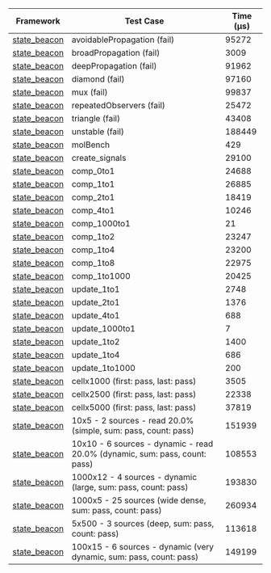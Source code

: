 | Framework | Test Case | Time (μs) |
| --- | --- | --- |
| [state_beacon](https://github.com/jinyus/dart_beacon) | avoidablePropagation (fail) | 95272 |
| [state_beacon](https://github.com/jinyus/dart_beacon) | broadPropagation (fail) | 3009 |
| [state_beacon](https://github.com/jinyus/dart_beacon) | deepPropagation (fail) | 91962 |
| [state_beacon](https://github.com/jinyus/dart_beacon) | diamond (fail) | 97160 |
| [state_beacon](https://github.com/jinyus/dart_beacon) | mux (fail) | 99837 |
| [state_beacon](https://github.com/jinyus/dart_beacon) | repeatedObservers (fail) | 25472 |
| [state_beacon](https://github.com/jinyus/dart_beacon) | triangle (fail) | 43408 |
| [state_beacon](https://github.com/jinyus/dart_beacon) | unstable (fail) | 188449 |
| [state_beacon](https://github.com/jinyus/dart_beacon) | molBench | 429 |
| [state_beacon](https://github.com/jinyus/dart_beacon) | create_signals | 29100 |
| [state_beacon](https://github.com/jinyus/dart_beacon) | comp_0to1 | 24688 |
| [state_beacon](https://github.com/jinyus/dart_beacon) | comp_1to1 | 26885 |
| [state_beacon](https://github.com/jinyus/dart_beacon) | comp_2to1 | 18419 |
| [state_beacon](https://github.com/jinyus/dart_beacon) | comp_4to1 | 10246 |
| [state_beacon](https://github.com/jinyus/dart_beacon) | comp_1000to1 | 21 |
| [state_beacon](https://github.com/jinyus/dart_beacon) | comp_1to2 | 23247 |
| [state_beacon](https://github.com/jinyus/dart_beacon) | comp_1to4 | 23200 |
| [state_beacon](https://github.com/jinyus/dart_beacon) | comp_1to8 | 22975 |
| [state_beacon](https://github.com/jinyus/dart_beacon) | comp_1to1000 | 20425 |
| [state_beacon](https://github.com/jinyus/dart_beacon) | update_1to1 | 2748 |
| [state_beacon](https://github.com/jinyus/dart_beacon) | update_2to1 | 1376 |
| [state_beacon](https://github.com/jinyus/dart_beacon) | update_4to1 | 688 |
| [state_beacon](https://github.com/jinyus/dart_beacon) | update_1000to1 | 7 |
| [state_beacon](https://github.com/jinyus/dart_beacon) | update_1to2 | 1400 |
| [state_beacon](https://github.com/jinyus/dart_beacon) | update_1to4 | 686 |
| [state_beacon](https://github.com/jinyus/dart_beacon) | update_1to1000 | 200 |
| [state_beacon](https://github.com/jinyus/dart_beacon) | cellx1000 (first: pass, last: pass) | 3505 |
| [state_beacon](https://github.com/jinyus/dart_beacon) | cellx2500 (first: pass, last: pass) | 22338 |
| [state_beacon](https://github.com/jinyus/dart_beacon) | cellx5000 (first: pass, last: pass) | 37819 |
| [state_beacon](https://github.com/jinyus/dart_beacon) | 10x5 - 2 sources - read 20.0% (simple, sum: pass, count: pass) | 151939 |
| [state_beacon](https://github.com/jinyus/dart_beacon) | 10x10 - 6 sources - dynamic - read 20.0% (dynamic, sum: pass, count: pass) | 108553 |
| [state_beacon](https://github.com/jinyus/dart_beacon) | 1000x12 - 4 sources - dynamic (large, sum: pass, count: pass) | 193830 |
| [state_beacon](https://github.com/jinyus/dart_beacon) | 1000x5 - 25 sources (wide dense, sum: pass, count: pass) | 260934 |
| [state_beacon](https://github.com/jinyus/dart_beacon) | 5x500 - 3 sources (deep, sum: pass, count: pass) | 113618 |
| [state_beacon](https://github.com/jinyus/dart_beacon) | 100x15 - 6 sources - dynamic (very dynamic, sum: pass, count: pass) | 149199 |
